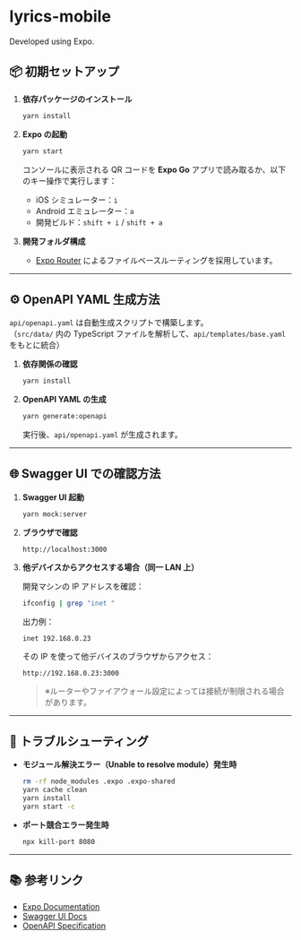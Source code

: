# lyrics-mobile

Developed using Expo.

## 📦 初期セットアップ

1. **依存パッケージのインストール**

   ```bash
   yarn install
   ```

2. **Expo の起動**

   ```bash
   yarn start
   ```

   コンソールに表示される QR コードを **Expo Go** アプリで読み取るか、以下のキー操作で実行します：

   - iOS シミュレーター：`i`
   - Android エミュレーター：`a`
   - 開発ビルド：`shift + i` / `shift + a`

3. **開発フォルダ構成**
   - [Expo Router](https://docs.expo.dev/router/introduction) によるファイルベースルーティングを採用しています。

---

## ⚙️ OpenAPI YAML 生成方法

`api/openapi.yaml` は自動生成スクリプトで構築します。  
（`src/data/` 内の TypeScript ファイルを解析して、`api/templates/base.yaml` をもとに統合）

1. **依存関係の確認**

   ```bash
   yarn install
   ```

2. **OpenAPI YAML の生成**

   ```bash
   yarn generate:openapi
   ```

   実行後、`api/openapi.yaml` が生成されます。

---

## 🌐 Swagger UI での確認方法

1. **Swagger UI 起動**

   ```bash
   yarn mock:server
   ```

2. **ブラウザで確認**

   ```
   http://localhost:3000
   ```

3. **他デバイスからアクセスする場合（同一 LAN 上）**

   開発マシンの IP アドレスを確認：

   ```bash
   ifconfig | grep "inet "
   ```

   出力例：

   ```
   inet 192.168.0.23
   ```

   その IP を使って他デバイスのブラウザからアクセス：

   ```
   http://192.168.0.23:3000
   ```

   > ※ルーターやファイアウォール設定によっては接続が制限される場合があります。

---

## 🧰 トラブルシューティング

- **モジュール解決エラー（Unable to resolve module）発生時**

  ```bash
  rm -rf node_modules .expo .expo-shared
  yarn cache clean
  yarn install
  yarn start -c
  ```

- **ポート競合エラー発生時**
  ```bash
  npx kill-port 8080
  ```

---

## 📚 参考リンク

- [Expo Documentation](https://docs.expo.dev/)
- [Swagger UI Docs](https://swagger.io/tools/swagger-ui/)
- [OpenAPI Specification](https://swagger.io/specification/)
